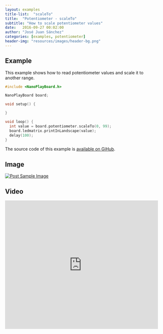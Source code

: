 ```yaml
---
layout: examples
title-list:  "scaleTo"
title:  "Potentiometer - scaleTo"
subtitle: "How to scale potentiometer values"
date:   2016-09-27 00:02:00
author: "José Juan Sánchez"
categories: [examples, potentiometer]
header-img: "resources/images/header-bg.png"
---
```


## Example
This example shows how to read potentiometer values and scale it to another range.

```c++
#include <NanoPlayBoard.h>

NanoPlayBoard board;

void setup() {

}

void loop() {
  int value = board.potentiometer.scaleTo(0, 99);
  board.ledmatrix.printInLandscape(value);
  delay(100);
}
```

The source code of this example is [available on GiHub][1].

## Image
<a href="#">
    <img class="img-responsive" src="{{ site.baseurl }}/resources/images/bluetooth_beach.jpg" alt="Post Sample Image">
</a>

## Video
<iframe width="100%" height="423" src="https://www.youtube.com/embed/NiuZJAB38TI" frameborder="0" allowfullscreen></iframe>

[1]: https://github.com/josejuansanchez/NanoPlayBoard-Arduino-Library/tree/master/examples